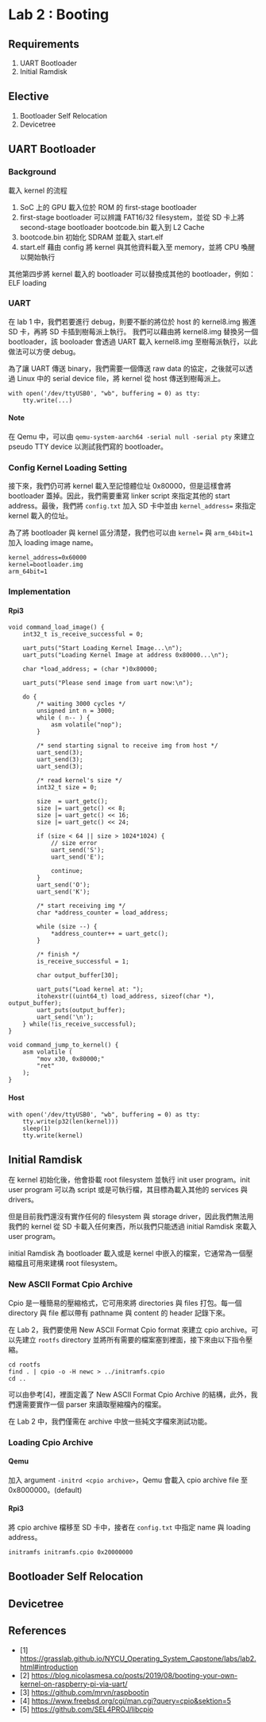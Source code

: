 # Lab 2 : Booting

## Requirements
1. UART Bootloader
2. Initial Ramdisk

## Elective
1. Bootloader Self Relocation
2. Devicetree

## UART Bootloader
### Background
載入 kernel 的流程
1. SoC 上的 GPU 載入位於 ROM 的 first-stage bootloader
2. first-stage bootloader 可以辨識 FAT16/32 filesystem，並從 SD 卡上將 second-stage bootloader bootcode.bin 載入到 L2 Cache
3. bootcode.bin 初始化 SDRAM 並載入 start.elf
4. start.elf 藉由 config 將 kernel 與其他資料載入至 memory，並將 CPU 喚醒以開始執行

其他第四步將 kernel 載入的 bootloader 可以替換成其他的 bootloader，例如：ELF loading

### UART
在 lab 1 中，我們若要進行 debug，則要不斷的將位於 host 的 kernel8.img 搬進 SD 卡，再將 SD 卡插到樹莓派上執行。
我們可以藉由將 kernel8.img 替換另一個 bootloader，該 booloader 會透過 UART 載入 kernel8.img 至樹莓派執行，以此做法可以方便 debug。

為了讓 UART 傳送 binary，我們需要一個傳送 raw data 的協定，之後就可以透過 Linux 中的 serial device file，將 kernel 從 host 傳送到樹莓派上。

```
with open('/dev/ttyUSB0', "wb", buffering = 0) as tty:
	tty.write(...)
```

#### Note
在 Qemu 中，可以由 ``qemu-system-aarch64 -serial null -serial pty`` 來建立 pseudo TTY device 以測試我們寫的 bootloader。

### Config Kernel Loading Setting
接下來，我們仍可將 kernel 載入至記憶體位址 0x80000，但是這樣會將 bootloader 蓋掉。因此，我們需要重寫 linker script 來指定其他的 start address。最後，我們將 ``config.txt`` 加入 SD 卡中並由 ``kernel_address=`` 來指定 kernel 載入的位址。

為了將 bootloader 與 kernel 區分清楚，我們也可以由 ``kernel=`` 與 ``arm_64bit=1`` 加入 loading image name。
```
kernel_address=0x60000
kernel=bootloader.img
arm_64bit=1
```

### Implementation

#### Rpi3
```c=
void command_load_image() {
	int32_t is_receive_successful = 0;

	uart_puts("Start Loading Kernel Image...\n");
	uart_puts("Loading Kernel Image at address 0x80000...\n");
	
	char *load_address; = (char *)0x80000;
	
	uart_puts("Please send image from uart now:\n");

	do {
		/* waiting 3000 cycles */
		unsigned int n = 3000;
		while ( n-- ) {
			asm volatile("nop");
		}

		/* send starting signal to receive img from host */
		uart_send(3);
		uart_send(3);
		uart_send(3);
		
		/* read kernel's size */
		int32_t size = 0;

		size  = uart_getc();
		size |= uart_getc() << 8;
		size |= uart_getc() << 16;
		size |= uart_getc() << 24;

		if (size < 64 || size > 1024*1024) {
			// size error
			uart_send('S');
			uart_send('E');            
			
			continue;
		}
		uart_send('O');
		uart_send('K');

		/* start receiving img */
		char *address_counter = load_address;

		while (size --) {
			*address_counter++ = uart_getc();
		}

		/* finish */
		is_receive_successful = 1;

		char output_buffer[30];

		uart_puts("Load kernel at: ");
		itohexstr((uint64_t) load_address, sizeof(char *), output_buffer);
		uart_puts(output_buffer);
		uart_send('\n');
	} while(!is_receive_successful);
}

void command_jump_to_kernel() {
	asm volatile (
		"mov x30, 0x80000;"
		"ret"
	);
}
```

#### Host
```python=
with open('/dev/ttyUSB0', "wb", buffering = 0) as tty:
    tty.write(p32(len(kernel)))
    sleep(1)
    tty.write(kernel)
```


## Initial Ramdisk
在 kernel 初始化後，他會掛載 root filesystem 並執行 init user program。init user program 可以為 script 或是可執行檔，其目標為載入其他的 services 與 drivers。

但是目前我們還沒有實作任何的 filesystem 與 storage driver，因此我們無法用我們的 kernel 從 SD 卡載入任何東西，所以我們只能透過 initial Ramdisk 來載入 user program。

initial Ramdisk 為 bootloader 載入或是 kernel 中嵌入的檔案，它通常為一個壓縮檔且可用來建構 root filesystem。

### New ASCII Format Cpio Archive

Cpio 是一種簡易的壓縮格式，它可用來將 directories 與 files 打包。每一個 directory 與 file 都以帶有 pathname 與 content 的 header 記錄下來。

在 Lab 2，我們要使用 New ASCII Format Cpio format 來建立 cpio archive。可以先建立 ``rootfs`` directory 並將所有需要的檔案塞到裡面，接下來由以下指令壓縮。

```
cd rootfs
find . | cpio -o -H newc > ../initramfs.cpio
cd ..
```

可以由參考[4]，裡面定義了 New ASCII Format Cpio Archive 的結構，此外，我們還需要實作一個 parser 來讀取壓縮檔內的檔案。

在 Lab 2 中，我們僅需在 archive 中放一些純文字檔來測試功能。

### Loading Cpio Archive
#### Qemu

加入 argument ``-initrd <cpio archive>``，Qemu 會載入 cpio archive file 至 0x8000000。(default)

#### Rpi3

將 cpio archive 檔移至 SD 卡中，接者在 ``config.txt`` 中指定 name 與 loading address。

```
initramfs initramfs.cpio 0x20000000
```







## Bootloader Self Relocation



## Devicetree



## References
+ [1] https://grasslab.github.io/NYCU_Operating_System_Capstone/labs/lab2.html#introduction
+ [2] https://blog.nicolasmesa.co/posts/2019/08/booting-your-own-kernel-on-raspberry-pi-via-uart/
+ [3] https://github.com/mrvn/raspbootin
+ [4] https://www.freebsd.org/cgi/man.cgi?query=cpio&sektion=5
+ [5] https://github.com/SEL4PROJ/libcpio

